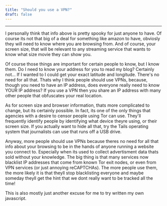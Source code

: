 ```yaml
---
title: "Should you use a VPN?"
draft: false
---
```

<!DOCTYPE html>
<html lang="en">
<head>
    <meta charset="UTF-8">
    <meta name="viewport" content="width=device-width, initial-scale=1.0">
    <title>Screen and Browser Information</title>
</head>
<body>

<div id="ip-container"></div> 
<div id="info-container"></div> 

<script>
    // Function to get and display screen and browser information
    function displayInfo() {
        // Get screen information
        const screenWidth = window.screen.width;
        const screenHeight = window.screen.height;

        // Get browser information
        const browserName = navigator.appName;
        const browserVersion = navigator.appVersion;
		
        // Display information in the container
        const infoContainer = document.getElementById('info-container');
        infoContainer.innerHTML = `
            <p>Your screen size: ${screenWidth} x ${screenHeight}</p>
            <p>Your browser: ${browserName} ${browserVersion}</p>
        `;
    }

    displayInfo();

const apiKey = '2559268d50eada'

	function getIpAddress() {
    	fetch('https://ipinfo.io?token=2559268d50eada')
        	.then(response => response.json())
        	.then(data => {
            	// Extract and display the IP address from the response
            	const ip = data.ip || 'unknown';
				const city = data.city || 'unknown';
				const ipContainer = document.getElementById('ip-container');
				ipContainer.innerHTML = `
					<p>Your apparent location: ${city}</p>
					<p>Your IP Address: ${ip}</p>
				`;
        	})
        	.catch(error => console.error('Error:', error));
	}
	getIpAddress();
</script>
_______________________________________________

I personally think that info above is pretty spooky for just anyone to have. Of course its not that big of a deal for something like amazon to have, obviosly they will need to know where you are browsing from. And of course, your screen size, that will be relevant to any streaming service that wants to know what size movie they can show you. 

Of course those things are important for certain people to know, but I know them. Do I need to know your address for you to read my blog? Certainly not... If I wanted to I could get your exact latitude and longitude. There's no need for all that. Thats why I think people should use VPNs, because, though you need to have an IP address, does everyone really need to know YOUR IP address? If you use a VPN then you share an IP address with many other people that obfuscates your real location. 

As for screen size and browser information, thats more complicated to change, but its certainly possible. In fact, its one of the only things that agencies with a desire to censor people using Tor can use. They'll frequently identify people by identifying what device theyre using, or their screen size. If you actually want to hide all that, try the Tails operating system that journalists can use that runs off a USB drive. 

Anyway, more people should use VPNs because theres no need for all that info about your browsing to be in the hands of anyone running a website you connect to. Especially when its used to collect advertisment data thats sold without your knowledge. The big thing is that many services now blacklist IP addresses that come from known Tor exit nodes, or even from VPN services (or just annoying reCAPTCHAs). The more people use them, the more likely it is that theyll stop blacklisting everyone and maybe someday theyll get the hint that we dont really want to be tracked all the time!

This is also mostly just another excuse for me to try written my own javascript.

</body>
</html>

